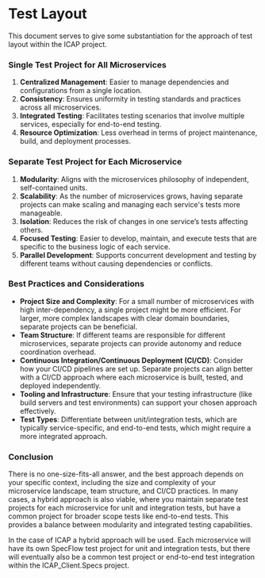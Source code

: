 # Test Layout
This document serves to give some substantiation for the approach of test layout within the ICAP project.

### Single Test Project for All Microservices
1. **Centralized Management**: Easier to manage dependencies and configurations from a single location.
2. **Consistency**: Ensures uniformity in testing standards and practices across all microservices.
3. **Integrated Testing**: Facilitates testing scenarios that involve multiple services, especially for end-to-end testing.
4. **Resource Optimization**: Less overhead in terms of project maintenance, build, and deployment processes.

### Separate Test Project for Each Microservice
1. **Modularity**: Aligns with the microservices philosophy of independent, self-contained units.
2. **Scalability**: As the number of microservices grows, having separate projects can make scaling and managing each service's tests more manageable.
3. **Isolation**: Reduces the risk of changes in one service’s tests affecting others.
4. **Focused Testing**: Easier to develop, maintain, and execute tests that are specific to the business logic of each service.
5. **Parallel Development**: Supports concurrent development and testing by different teams without causing dependencies or conflicts.

### Best Practices and Considerations
- **Project Size and Complexity**: For a small number of microservices with high inter-dependency, a single project might be more efficient. For larger, more complex landscapes with clear domain boundaries, separate projects can be beneficial.
- **Team Structure**: If different teams are responsible for different microservices, separate projects can provide autonomy and reduce coordination overhead.
- **Continuous Integration/Continuous Deployment (CI/CD)**: Consider how your CI/CD pipelines are set up. Separate projects can align better with a CI/CD approach where each microservice is built, tested, and deployed independently.
- **Tooling and Infrastructure**: Ensure that your testing infrastructure (like build servers and test environments) can support your chosen approach effectively.
- **Test Types**: Differentiate between unit/integration tests, which are typically service-specific, and end-to-end tests, which might require a more integrated approach.

### Conclusion
There is no one-size-fits-all answer, and the best approach depends on your specific context, including the size and complexity of your microservice landscape, team structure, and CI/CD practices. In many cases, a hybrid approach is also viable, where you maintain separate test projects for each microservice for unit and integration tests, but have a common project for broader scope tests like end-to-end tests. This provides a balance between modularity and integrated testing capabilities.

In the case of ICAP a hybrid approach will be used. Each microservice will have its own SpecFlow test project for unit and integration tests, but there will eventually also be a common test project or end-to-end test integration within the ICAP_Client.Specs project.